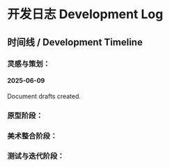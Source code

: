 # 开发日志 Development Log

## 时间线 / Development Timeline

### 灵感与策划：
#### 2025-06-09
Document drafts created.

### 原型阶段：


### 美术整合阶段：


### 测试与迭代阶段：

